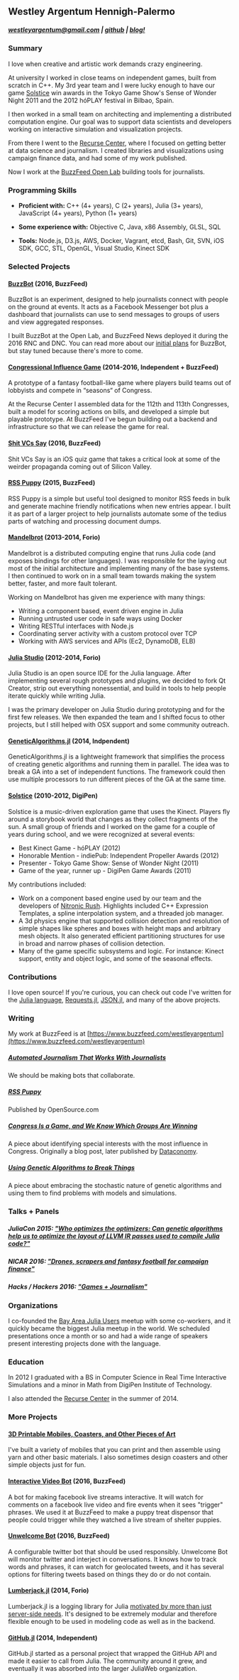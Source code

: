 ## Westley Argentum Hennigh-Palermo
##### westleyargentum@gmail.com  |  [github](https://github.com/westleyargentum) | [blog!](http://blog.westleyargentum.com)


### Summary

I love when creative and artistic work demands crazy engineering.

At university I worked in close teams on independent games, built from scratch in C++. My 3rd year team and I were lucky enough to have our game [Solstice](http://blog.westleyargentum.com/solstice-website) win awards in the Tokyo Game Show's Sense of Wonder Night 2011 and the 2012 hóPLAY festival in Bilbao, Spain.

I then worked in a small team on architecting and implementing a distributed computation engine. Our goal was to support data scientists and developers working on interactive simulation and visualization projects.

From there I went to the [Recurse Center](https://www.recurse.com), where I focused on getting better at data science and journalism. I created libraries and visualizations using campaign finance data, and had some of my work published.

Now I work at the [BuzzFeed Open Lab](https://www.buzzfeed.com/openlab) building tools for journalists.


### Programming Skills

- __Proficient with:__ C++ (4+ years), C (2+ years), Julia (3+ years), JavaScript (4+ years), Python (1+ years)
 
- __Some experience with:__ Objective C, Java, x86 Assembly, GLSL, SQL

- __Tools:__  Node.js, D3.js, AWS, Docker, Vagrant, etcd, Bash, Git, SVN, iOS SDK, GCC, STL, OpenGL, Visual Studio, Kinect SDK


### Selected Projects

#### [BuzzBot](https://github.com/buzzfeed-openlab/buzzbot) (2016, BuzzFeed)
BuzzBot is an experiment, designed to help journalists connect with people on the ground at events. It acts as a Facebook Messenger bot plus a dashboard that journalists can use to send messages to groups of users and view aggregated responses.

I built BuzzBot at the Open Lab, and BuzzFeed News deployed it during the 2016 RNC and DNC. You can read more about our [initial plans](https://www.buzzfeed.com/mathonan/meet-buzzbot) for BuzzBot, but stay tuned because there's more to come.

#### [Congressional Influence Game](http://influencegame.io) (2014-2016, Independent + BuzzFeed)
A prototype of a fantasy football-like game where players build teams out of lobbyists and compete in “seasons“ of Congress.

At the Recurse Center I assembled data for the 112th and 113th Congresses, built a model for scoring actions on bills, and developed a simple but playable prototype. At BuzzFeed I've begun building out a backend and infrastructure so that we can release the game for real.

#### [Shit VCs Say](https://itunes.apple.com/us/app/s**t-vcs-say/id1090534404) (2016, BuzzFeed)
Shit VCs Say is an iOS quiz game that takes a critical look at some of the weirder propaganda coming out of Silicon Valley.

#### [RSS Puppy](https://github.com/buzzfeed-openlab/rss-puppy) (2015, BuzzFeed)
RSS Puppy is a simple but useful tool designed to monitor RSS feeds in bulk and generate machine friendly notifications when new entries appear. I built it as part of a larger project to help journalists automate some of the tedius parts of watching and processing document dumps.

#### [Mandelbrot](http://forio.com/products/mandelbrot) (2013-2014, Forio)
Mandelbrot is a distributed computing engine that runs Julia code (and exposes bindings for other languages). I was responsible for the laying out most of the initial architecture and implementing many of the base systems. I then continued to work on in a small team towards making the system better, faster, and more fault tolerant.

Working on Mandelbrot has given me experience with many things:

 - Writing a component based, event driven engine in Julia
 - Running untrusted user code in safe ways using Docker
 - Writing RESTful interfaces with Node.js
 - Coordinating server activity with a custom protocol over TCP
 - Working with AWS services and APIs (Ec2, DynamoDB, ELB)

#### [Julia Studio](https://github.com/forio/julia-studio) (2012-2014, Forio)
Julia Studio is an open source IDE for the Julia language. After implementing several rough prototypes and plugins, we decided to fork Qt Creator, strip out everything nonessential, and build in tools to help people iterate quickly while writing Julia.

I was the primary developer on Julia Studio during prototyping and for the first few releases. We then expanded the team and I shifted focus to other projects, but I still helped with OSX support and some community outreach.

#### [GeneticAlgorithms.jl](https://github.com/forio/GeneticAlgorithms.jl) (2014, Indpendent)
GeneticAlgorithms.jl is a lightweight framework that simplifies the process of creating genetic algorithms and running them in parallel. The idea was to break a GA into a set of independent functions. The framework could then use multiple processors to run different pieces of the GA at the same time.

#### [Solstice](http://westleyargentum.github.io/solstice-website/) (2010-2012, DigiPen)
Solstice is a music-driven exploration game that uses the Kinect. Players fly around a storybook world that changes as they collect fragments of the sun. A small group of friends and I worked on the game for a couple of years during school, and we were recognized at several events:

 - Best Kinect Game - hóPLAY (2012)
 - Honorable Mention - indiePub: Independent Propeller Awards (2012)
 - Presenter - Tokyo Game Show: Sense of Wonder Night (2011) 
 - Game of the year, runner up - DigiPen Game Awards (2011)

My contributions included:

 - Work on a component based engine used by our team and the developers of [Nitronic Rush](https://nitronic-rush.com). Highlights included C++ Expression Templates, a spline interpolation system, and a threaded job manager.
 - A 3d physics engine that supported collision detection and resolution of simple shapes like spheres and boxes with height maps and arbitrary mesh objects. It also generated efficient partitioning structures for use in broad and narrow phases of collision detection.
 - Many of the game specific subsystems and logic. For instance: Kinect support, entity and object logic, and some of the seasonal effects.


### Contributions

I love open source! If you're curious, you can check out code I've written for the [Julia language](https://github.com/julialang/julia), [Requests.jl](https://github.com/JuliaWeb/Requests.jl), [JSON.jl](https://github.com/JuliaLang/JSON.jl), and many of the above projects.


### Writing

My work at BuzzFeed is at [https://www.buzzfeed.com/westleyargentum](https://www.buzzfeed.com/westleyargentum)

##### [Automated Journalism That Works With Journalists](https://www.buzzfeed.com/westleyargentum/automated-journalism-that-works-with-journalists)
We should be making bots that collaborate.

##### [RSS Puppy](https://opensource.com/life/16/2/rss-puppy-lightweight-open-source-rss-reader)
Published by OpenSource.com

##### [Congress Is a Game, and We Know Which Groups Are Winning](http://blog.westleyargentum.com/blog/2015/02/02/congress-is-a-game/)
A piece about identifying special interests with the most influence in Congress. Originally a blog post, later published by [Dataconomy](http://dataconomy.com/congress-is-a-game-and-we-have-the-data-to-show-whos-winning/).

##### [Using Genetic Algorithms to Break Things](http://blog.westleyargentum.com/blog/2014/05/18/using-genetic-algorithms-to-break-things/)
A piece about embracing the stochastic nature of genetic algorithms and using them to find problems with models and simulations.


### Talks + Panels

##### JuliaCon 2015: ["Who optimizes the optimizers: Can genetic algorithms help us to optimize the layout of LLVM IR passes used to compile Julia code?"](https://youtu.be/Qito5AGSv4s)

##### NICAR 2016: ["Drones, scrapers and fantasy football for campaign finance"](https://www.ire.org/events-and-training/event/2198/2446/)

##### Hacks / Hackers 2016: ["Games + Journalism"](https://youtu.be/CDmsD6DGsUM?t=24m21s)


### Organizations

I co-founded the [Bay Area Julia Users](http://www.meetup.com/Bay-Area-Julia-Users) meetup with some co-workers, and it quickly became the biggest Julia meetup in the world. We scheduled presentations once a month or so and had a wide range of speakers present interesting projects done with the language.


### Education

In 2012 I graduated with a BS in Computer Science in Real Time Interactive Simulations and a minor in Math from DigiPen Institute of Technology.

I also attended the [Recurse Center](https://www.recurse.com) in the summer of 2014.


### More Projects

#### [3D Printable Mobiles, Coasters, and Other Pieces of Art](https://github.com/WestleyArgentum/3d-models)
I've built a variety of mobiles that you can print and then assemble using yarn and other basic materials. I also sometimes design coasters and other simple objects just for fun.

#### [Interactive Video Bot](https://github.com/buzzfeed-openlab/interactive-video-bot) (2016, BuzzFeed)
A bot for making facebook live streams interactive. It will watch for comments on a facebook live video and fire events when it sees "trigger" phrases. We used it at BuzzFeed to make a puppy treat dispensor that people could trigger while they watched a live stream of shelter puppies.

#### [Unwelcome Bot](https://github.com/buzzfeed-openlab/unwelcome-bot) (2016, BuzzFeed)
A configurable twitter bot that should be used responsibly. Unwelcome Bot will monitor twitter and interject in conversations. It knows how to track words and phrases, it can watch for geolocated tweets, and it has several options for filtering tweets based on things they do or do not contain.

#### [Lumberjack.jl](https://github.com/forio/Lumberjack.jl) (2014, Forio)
Lumberjack.jl is a logging library for Julia [motivated by more than just server-side needs](http://forio.com/blog/lumberjack-talking-about-logging-in-models). It's designed to be extremely modular and therefore flexible enough to be used in modeling code as well as in the backend.

#### [GitHub.jl](https://github.com/JuliaWeb/GitHub.jl) (2014, Independent)
GitHub.jl started as a personal project that wrapped the GitHub API and made it easier to call from Julia. The community around it grew, and eventually it was absorbed into the larger JuliaWeb organization.
